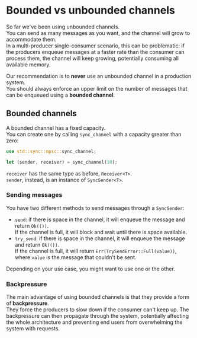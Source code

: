 # Bounded vs unbounded channels

So far we've been using unbounded channels.\
You can send as many messages as you want, and the channel will grow to accommodate them.\
In a multi-producer single-consumer scenario, this can be problematic: if the producers
enqueue messages at a faster rate than the consumer can process them, the channel will
keep growing, potentially consuming all available memory.

Our recommendation is to **never** use an unbounded channel in a production system.\
You should always enforce an upper limit on the number of messages that can be enqueued using a
**bounded channel**.

## Bounded channels

A bounded channel has a fixed capacity.\
You can create one by calling `sync_channel` with a capacity greater than zero:

```rust
use std::sync::mpsc::sync_channel;

let (sender, receiver) = sync_channel(10);
```

`receiver` has the same type as before, `Receiver<T>`.\
`sender`, instead, is an instance of `SyncSender<T>`.

### Sending messages

You have two different methods to send messages through a `SyncSender`:

- `send`: if there is space in the channel, it will enqueue the message and return `Ok(())`.\
  If the channel is full, it will block and wait until there is space available.
- `try_send`: if there is space in the channel, it will enqueue the message and return `Ok(())`.\
  If the channel is full, it will return `Err(TrySendError::Full(value))`, where `value` is the message that couldn't be sent.

Depending on your use case, you might want to use one or the other.

### Backpressure

The main advantage of using bounded channels is that they provide a form of **backpressure**.\
They force the producers to slow down if the consumer can't keep up.
The backpressure can then propagate through the system, potentially affecting the whole architecture and
preventing end users from overwhelming the system with requests.
